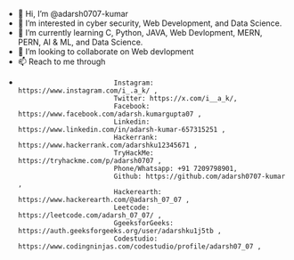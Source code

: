 - 👋 Hi, I’m @adarsh0707-kumar
- 👀 I’m interested in cyber security, Web Development, and Data Science.
- 🌱 I’m currently learning C, Python, JAVA, Web Devlopment, MERN, PERN, AI & ML,  and Data Science.
- 💞️ I’m looking to collaborate on Web devlopment
- 📫 Reach to me through 
-                             Instagram: https://www.instagram.com/i_.a_k/ ,
                              Twitter: https://x.com/i__a_k/, 
                              Facebook: https://www.facebook.com/adarsh.kumargupta07 ,
                              Linkedin: https://www.linkedin.com/in/adarsh-kumar-657315251 ,
                              Hackerrank: https://www.hackerrank.com/adarshku12345671 ,
                              TryHackMe: https://tryhackme.com/p/adarsh0707 ,
                              Phone/Whatsapp: +91 7209798901, 
                              Github: https://github.com/adarsh0707-kumar ,
                              Hackerearth: https://www.hackerearth.com/@adarsh_07_07 ,
                              Leetcode: https://leetcode.com/adarsh_07_07/ ,
                              GgeeksforGeeks: https://auth.geeksforgeeks.org/user/adarshku1j5tb ,
                              Codestudio: https://www.codingninjas.com/codestudio/profile/adarsh07_07 ,
                              
                              
                              
